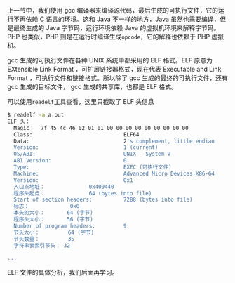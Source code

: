 上一节中，我们使用 gcc 编译器来编译源代码，最后生成的可执行文件，它的运行不再依赖 C 语言的环境。这和 Java 不一样的地方，Java 虽然也需要编译，但是最终生成的 Java 字节码，运行环境依赖 Java 的虚拟机环境来解释字节码。PHP 也类似，PHP 则是在运行时编译生成`opcode`，它的解释也依赖于 PHP 虚拟机。

gcc 生成的可执行文件在各种 UNIX 系统中都采用的 ELF 格式。ELF 原意为 EXtensible Link Format ，可扩展链接器格式，现在代表 Executable and Link Format ，可执行文件和链接格式。所以除了 gcc 生成的最终的可执行文件，还有 gcc 生成的目标文件， gcc 生成的共享库，也都是 ELF 格式。

可以使用`readelf`工具查看，这里只截取了 ELF 头信息

```bash
$ readelf -a a.out
ELF 头：
  Magic：  7f 45 4c 46 02 01 01 00 00 00 00 00 00 00 00 00
  Class:                             ELF64
  Data:                              2's complement, little endian
  Version:                           1 (current)
  OS/ABI:                            UNIX - System V
  ABI Version:                       0
  Type:                              EXEC (可执行文件)
  Machine:                           Advanced Micro Devices X86-64
  Version:                           0x1
  入口点地址：              0x400440
  程序头起点：              64 (bytes into file)
  Start of section headers:          7288 (bytes into file)
  标志：             0x0
  本头的大小：       64 (字节)
  程序头大小：       56 (字节)
  Number of program headers:         9
  节头大小：         64 (字节)
  节头数量：         35
  字符串表索引节头： 32

...
```

ELF 文件的具体分析，我们后面再学习。